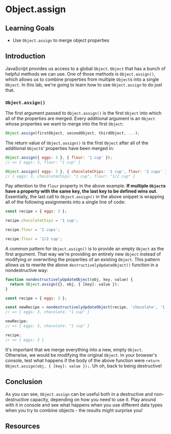 # Object.assign

## Learning Goals

- Use `Object.assign` to merge object properties

## Introduction
JavaScript provides us access to a global `Object`. `Object` that has a bunch of
helpful methods we can use. One of those methods is `Object.assign()`, which
allows us to combine properties from multiple `Object`s into a single `Object`.
In this lab, we're going to learn how to use `Object.assign` to do just that.

### `Object.assign()`

 The first argument passed to `Object.assign()` is the first `Object` into which
 all of the properties are merged. Every additional argument is an `Object`
 whose properties we want to merge into the first `Object`:

```js
Object.assign(firstObject, secondObject, thirdObject, ...);
```

The return value of `Object.assign()` is the first `Object` after all of the
additional `Object`s' properties have been merged in:

```js
Object.assign({ eggs: 3 }, { flour: '1 cup' });
// => { eggs: 3, flour: "1 cup" }

Object.assign({ eggs: 3 }, { chocolateChips: '1 cup', flour: '2 cups' }, { flour: '1/2 cup' });
// { eggs: 3, chocolateChips: "1 cup", flour: "1/2 cup" }
```

Pay attention to the `flour` property in the above example. **If multiple
`Object`s have a property with the same key, the last key to be defined wins
out**. Essentially, the last call to `Object.assign()` in the above snippet is
wrapping all of the following assignments into a single line of code:

```js
const recipe = { eggs: 3 };

recipe.chocolateChips = '1 cup';

recipe.flour = '2 cups';

recipe.flour = '1/2 cup';
```

A common pattern for `Object.assign()` is to provide an empty `Object` as the
first argument. That way we're providing an entirely new `Object` instead of
modifying or overwriting the properties of an existing `Object`. This pattern
allows us to rewrite the above `destructivelyUpdateObject()` function in a
nondestructive way:

```js
function nondestructivelyUpdateObject(obj, key, value) {
  return Object.assign({}, obj, { [key]: value });
}

const recipe = { eggs: 3 };

const newRecipe = nondestructivelyUpdateObject(recipe, 'chocolate', '1 cup');
// => { eggs: 3, chocolate: "1 cup" }

newRecipe;
// => { eggs: 3, chocolate: "1 cup" }

recipe;
// => { eggs: 3 }
```

It's important that we merge everything into a new, empty `Object`. Otherwise, we
would be modifying the original `Object`. In your browser's console, test what
happens if the body of the above function were `return Object.assign(obj, {
[key]: value });`. Uh oh, back to being destructive!


## Conclusion

As you can see, `Object.assign` can be useful both in a destructive and non-destructive capacity, depending on how you need to use it. Play around with it in console and see what happens when you use different data types when you try to combine objects - the results might surprise you! 

## Resources

[Object.assign]: https://developer.mozilla.org/en-US/docs/Web/JavaScript/Reference/Global_Objects/Object/assign